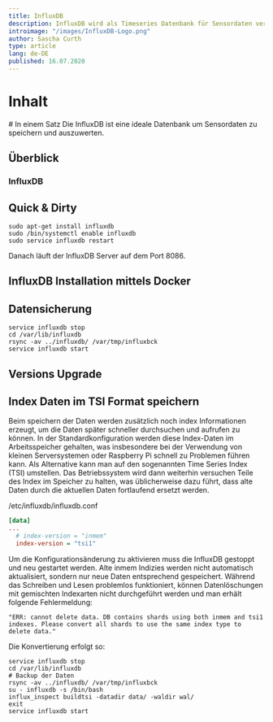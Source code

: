 ```yaml
---
title: InfluxDB
description: InfluxDB wird als Timeseries Datenbank für Sensordaten verwendet und mittels Grafana dargestellt
introimage: "/images/InfluxDB-Logo.png"
author: Sascha Curth
type: article
lang: de-DE
published: 16.07.2020
---
```

# Inhalt
<TOC />
# In einem Satz
Die InfluxDB ist eine ideale Datenbank um Sensordaten zu speichern und auszuwerten.

## Überblick

### InfluxDB

## Quick & Dirty
```shell
sudo apt-get install influxdb
sudo /bin/systemctl enable influxdb
sudo service influxdb restart
```
Danach läuft der InfluxDB Server auf dem Port 8086.

## InfluxDB Installation mittels Docker

## Datensicherung
```
service influxdb stop
cd /var/lib/influxdb
rsync -av ../influxdb/ /var/tmp/influxbck
service influxdb start
```

## Versions Upgrade

## Index Daten im TSI Format speichern

Beim speichern der Daten werden zusätzlich noch index Informationen erzeugt, um die Daten später schneller durchsuchen und aufrufen zu können. In der Standardkonfiguration werden diese Index-Daten im Arbeitsspeicher gehalten, was insbesondere bei der Verwendung von kleinen Serversystemen oder Raspberry Pi schnell zu Problemen führen kann. Als Alternative kann man auf den sogenannten Time Series Index (TSI) umstellen. Das Betriebssystem wird dann weiterhin versuchen Teile des Index im Speicher zu halten, was üblicherweise dazu führt, dass alte Daten durch die aktuellen Daten fortlaufend ersetzt werden.

/etc/influxdb/influxdb.conf
```ini
[data]
...
  # index-version = "inmem"
  index-version = "tsi1"
```

Um die Konfigurationsänderung zu aktivieren muss die InfluxDB gestoppt und neu gestartet werden. Alte inmem Indizies werden nicht automatisch aktualisiert, sondern nur neue Daten entsprechend gespeichert. Während das Schreiben und Lesen problemlos funktioniert, können Datenlöschungen mit gemischten Indexarten nicht durchgeführt werden und man erhält folgende Fehlermeldung:

```
"ERR: cannot delete data. DB contains shards using both inmem and tsi1 indexes. Please convert all shards to use the same index type to delete data."
```

Die Konvertierung erfolgt so:

```shell
service influxdb stop
cd /var/lib/influxdb
# Backup der Daten
rsync -av ../influxdb/ /var/tmp/influxbck
su - influxdb -s /bin/bash
influx_inspect buildtsi -datadir data/ -waldir wal/
exit
service influxdb start
```

